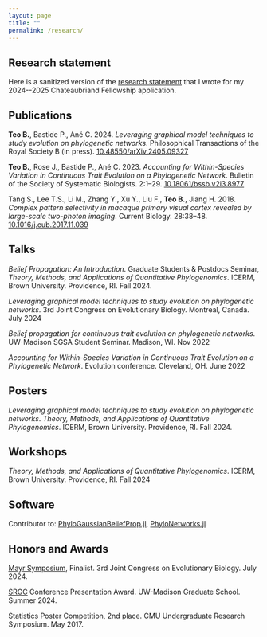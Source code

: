 ```yaml
---
layout: page
title: ""
permalink: /research/
---
```


## Research statement
Here is a sanitized version of the [research statement](/files/research_statement.pdf)
that I wrote for my 2024--2025 Chateaubriand Fellowship application.

## Publications
**Teo B.**, Bastide P., Ané C. 2024. *Leveraging graphical model techniques to study evolution on phylogenetic networks*. Philosophical Transactions of the Royal Society B (in press). [10.48550/arXiv.2405.09327](https://doi.org/10.48550/arXiv.2405.09327)

**Teo B.**, Rose J., Bastide P., Ané C. 2023. *Accounting for Within-Species Variation in Continuous Trait Evolution on a Phylogenetic Network*. Bulletin of the Society of Systematic Biologists. 2:1–29. [10.18061/bssb.v2i3.8977](https://doi.org/10.18061/bssb.v2i3.8977)

Tang S., Lee T.S., Li M., Zhang Y., Xu Y., Liu F., **Teo B.**, Jiang H. 2018. *Complex pattern selectivity in macaque primary visual cortex revealed by large-scale two-photon imaging*. Current Biology. 28:38–48. [10.1016/j.cub.2017.11.039](https://doi.org/10.1016/j.cub.2017.11.039)

## Talks
*Belief Propagation: An Introduction*. Graduate Students & Postdocs Seminar, *Theory, Methods, and Applications of Quantitative Phylogenomics*. ICERM, Brown University. Providence, RI. Fall 2024.

*Leveraging graphical model techniques to study evolution on phylogenetic networks*. 3rd Joint Congress on Evolutionary Biology. Montreal, Canada. July 2024

*Belief propagation for continuous trait evolution on phylogenetic networks*. UW-Madison SGSA Student Seminar. Madison, WI. Nov 2022

*Accounting for Within-Species Variation in Continuous Trait Evolution on a Phylogenetic Network*. Evolution conference. Cleveland, OH. June 2022

## Posters
*Leveraging graphical model techniques to study evolution on phylogenetic networks*. *Theory, Methods, and Applications of Quantitative Phylogenomics*. ICERM, Brown University. Providence, RI. Fall 2024.

## Workshops
*Theory, Methods, and Applications of Quantitative Phylogenomics*. ICERM, Brown University. Providence, RI. Fall 2024

## Software
Contributor to: [PhyloGaussianBeliefProp.jl](https://github.com/JuliaPhylo/PhyloGaussianBeliefProp.jl), [PhyloNetworks.jl](https://github.com/JuliaPhylo/PhyloNetworks.jl)

## Honors and Awards
[Mayr Symposium](https://www.systbio.org/ernst-mayr-award.html), Finalist. 3rd Joint Congress on Evolutionary Biology. July 2024.

[SRGC](https://grad.wisc.edu/funding/grants-competition/) Conference Presentation Award. UW-Madison Graduate School. Summer 2024.

Statistics Poster Competition, 2nd place. CMU Undergraduate Research Symposium. May 2017.